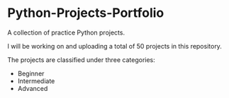 # Python-Projects-Portfolio

A collection of practice Python projects.

I will be working on and uploading a total of 50 projects in this repository.

The projects are classified under three categories:
- Beginner
- Intermediate
- Advanced
